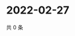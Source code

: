 # 2022-02-27

共 0 条

<!-- BEGIN WEIBO -->
<!-- 最后更新时间 Sun Feb 27 2022 23:14:25 GMT+0800 (China Standard Time) -->

<!-- END WEIBO -->
